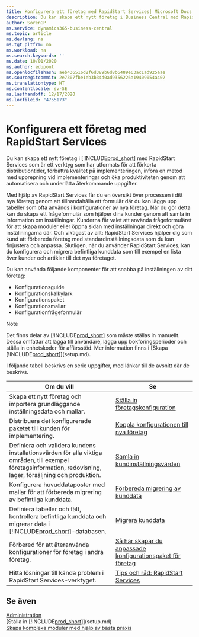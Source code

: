 ```yaml
---
title: Konfigurera ett företag med RapidStart Services| Microsoft Docs
description: Du kan skapa ett nytt företag i Business Central med RapidStart Services, som är ett verktyg som har utformats för att förkorta distributionstider, förbättra kvaliteten på implementeringen, införa en upprepningsbar metod vid implementeringar, samt öka produktiviteten genom att automatisera och underlätta återkommande uppgifter.
author: SorenGP
ms.service: dynamics365-business-central
ms.topic: article
ms.devlang: na
ms.tgt_pltfrm: na
ms.workload: na
ms.search.keywords: ''
ms.date: 10/01/2020
ms.author: edupont
ms.openlocfilehash: aeb436516d2f6d389b6d8b6489e63ac1ad925aae
ms.sourcegitcommit: 2e7307fbe1eb3b34d0ad9356226a19409054a402
ms.translationtype: HT
ms.contentlocale: sv-SE
ms.lasthandoff: 12/17/2020
ms.locfileid: "4755173"
---
```

# <a name="setting-up-a-company-with-rapidstart-services"></a>Konfigurera ett företag med RapidStart Services
Du kan skapa ett nytt företag i [!INCLUDE[prod_short](includes/prod_short.md)] med RapidStart Services som är ett verktyg som har utformats för att förkorta distributiontider, förbättra kvalitet på implementeringen, införa en metod med upprepning vid implementeringar och öka produktiviteten genom att automatisera och underlätta återkommande uppgifter.  

Med hjälp av RapidStart Services får du en översikt över processen i ditt nya företag genom att tillhandahålla ett formulär där du kan lägga upp tabeller som ofta används i konfigurationer av nya företag. När du gör detta kan du skapa ett frågeformulär som hjälper dina kunder genom att samla in information om inställningar. Kunderna får valet att använda frågeformuläret för att skapa moduler eller öppna sidan med inställningar direkt och göra inställningarna där. Och viktigast av allt: RapidStart Services hjälper dig som kund att förbereda företag med standardinställningsdata som du kan finjustera och anpassa. Slutligen, när du använder RapidStart Services, kan du konfigurera och migrera befintliga kunddata som till exempel en lista över kunder och artiklar till det nya företaget.

Du kan använda följande komponenter för att snabba på inställningen av ditt företag:  

-   Konfigurationsguide  
-   Konfigurationskalkylark  
-   Konfigurationspaket  
-   Konfigurationsmallar  
-   Konfigurationfrågeformulär  

> [!Note]  
>  Det finns delar av [!INCLUDE[prod_short](includes/prod_short.md)] som måste ställas in manuellt. Dessa omfattar att lägga till användare, lägga upp bokföringsperioder och ställa in enhetskoder för affärsstöd. Mer information finns i [Skapa [!INCLUDE[prod_short](includes/prod_short.md)]](setup.md).

 I följande tabell beskrivs en serie uppgifter, med länkar till de avsnitt där de beskrivs.

|**Om du vill**|**Se**|  
|------------|-------------|  
|Skapa ett nytt företag och importera grundläggande inställningsdata och mallar.|[Ställa in företagskonfiguration](admin-set-up-company-configuration.md)|  
|Distribuera det konfigurerade paketet till kunden för implementering.|[Koppla konfigurationen till nya företag](admin-apply-configuration-to-new-companies.md)|
|Definiera och validera kundens installationsvärden för alla viktiga områden, till exempel företagsinformation, redovisning, lager, försäljning och produktion.|[Samla in kundinställningsvärden](admin-gather-customer-setup-values.md)|  
|Konfigurera huvuddataposter med mallar för att förbereda migrering av befintliga kunddata.|[Förbereda migrering av kunddata](admin-use-templates-to-prepare-customer-data-for-migration.md)|  
|Definiera tabeller och fält, kontrollera befintliga kunddata och migrerar data i [!INCLUDE[prod_short](includes/prod_short.md)]-databasen.|[Migrera kunddata](admin-migrate-customer-data.md)|
|Förbered för att återanvända konfigurationer för företag i andra företag.|[Så här skapar du anpassade konfigurationspaket för företag](admin-how-to-create-custom-company-configuration-packages.md)|
|Hitta lösningar till kända problem i RapidStart Services-verktyget.|[Tips och råd: RapidStart Services](admin-tips-and-tricks-rapidstart-services.md)|  

## <a name="see-also"></a>Se även  
[Administration](admin-setup-and-administration.md)  
[Ställa in [!INCLUDE[prod_short](includes/prod_short.md)]](setup.md)  
[Skapa komplexa moduler med hjälp av bästa praxis](set-up-complex-application-areas-using-best-practices.md)   
